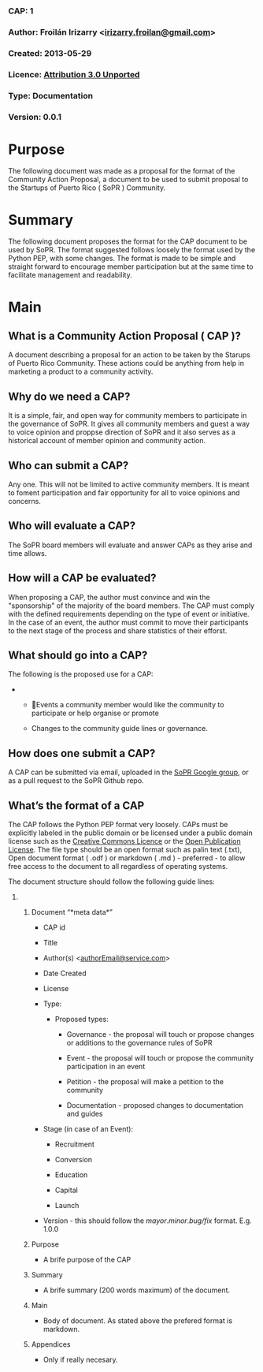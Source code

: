 ### CAP: 1

### Author: Froilán Irizarry \<irizarry.froilan@gmail.com\>

### Created: 2013-05-29

### Licence: [Attribution 3.0 Unported][]

### Type: Documentation

### Version: 0.0.1

# Purpose

The following document was made as a proposal for the format of the Community Action Proposal, a document to be used to submit proposal to the Startups of Puerto Rico ( SoPR ) Community.

# Summary

The following document proposes the format for the CAP document to be used by SoPR. The format suggested follows loosely the format used by the Python PEP, with some changes. The format is made to be simple and straight forward to encourage member participation but at the same time to facilitate management and readability.

# Main

## What is a Community Action Proposal ( CAP )?

A document describing a proposal for an action to be taken by the Starups of Puerto Rico Community. These actions could be anything from help in marketing a product to a community activity.

## Why do we need a CAP?

It is a simple, fair, and open way for community members to participate in the governance of SoPR. It gives all community members and guest a way to voice opinion and proppse direction of SoPR and it also serves as a historical account of member opinion and community action.

## Who can submit a CAP?

Any one. This will not be limited to active community members. It is meant to foment participation and fair opportunity for all to voice opinions and concerns.

## Who will evaluate a CAP?

The SoPR board members will evaluate and answer CAPs as they arise and time allows.

## How will a CAP be evaluated?

When proposing a CAP, the author must convince and win the "sponsorship" of the majority of the board members. The CAP must comply with the defined requirements depending on the type of event or initiative. In the case of an event, the author must commit to move their participants to the next stage of the process and share statistics of their efforst.

## What should go into a CAP?

The following is the proposed use for a CAP:

-   -   Events a community member would like the community to participate or help organise or promote

    -   Changes to the community guide lines or governance.

## How does one submit a CAP?

A CAP can be submitted via email, uploaded in the [SoPR Google group](https://groups.google.com/group/startupspr), or as a pull request to the SoPR Github repo.

## What’s the format of a CAP

The CAP follows the Python PEP format very loosely. CAPs must be explicitly labeled in the public domain or be licensed under a public domain license such as the [Creative Commons Licence][] or the [Open Publication License][Attribution 3.0 Unported]. The file type should be an open format such as palin text (.txt), Open document format ( .odf ) or markdown ( .md ) - preferred - to allow free access to the document to all regardless of operating systems.

The document structure should follow the following guide lines:

1.  1.  Document “\*meta data\*”

        -   CAP id

        -   Title

        -   Author(s) \<authorEmail@service.com\>

        -   Date Created

        -   License

        -   Type:

            -   Proposed types:

                -   Governance - the proposal will touch or propose changes or additions to the governance rules of SoPR

                -   Event - the proposal will touch or propose the community participation in an event

                -   Petition - the proposal will make a petition to the community

                -   Documentation - proposed changes to documentation and guides
         -	Stage (in case of an Event):
        
        	- Recruitment
        	
        	- Conversion
        	
        	- Education
        	
        	- Capital
        	
        	- Launch

        -   Version - this should follow the *mayor*.*minor*.*bug/fix* format. E.g. 1.0.0

    2.  Purpose

        -   A brife purpose of the CAP

    3.  Summary

        -   A brife summary (200 words maximum) of the document.

    4.  Main

        -   Body of document. As stated above the prefered format is markdown.

    5.  Appendices

        -   Only if really necesary.

  [Attribution 3.0 Unported]: http://www.opencontent.org/openpub
  [Creative Commons Licence]: http://creativecommons.org/choose
